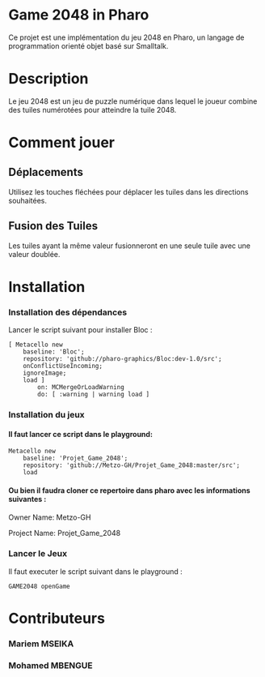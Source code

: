 # Game 2048 in Pharo
Ce projet est une implémentation du jeu 2048 en Pharo, un langage de programmation orienté objet basé sur Smalltalk.

# Description
Le jeu 2048 est un jeu de puzzle numérique dans lequel le joueur combine des tuiles numérotées pour atteindre la tuile 2048.


# Comment jouer
## Déplacements
Utilisez les touches fléchées pour déplacer les tuiles dans les directions souhaitées.
## Fusion des Tuiles
Les tuiles ayant la même valeur fusionneront en une seule tuile avec une valeur doublée.


# Installation
### Installation des dépendances
Lancer le script suivant pour installer Bloc :
```smalltalk
[ Metacello new
	baseline: 'Bloc';
	repository: 'github://pharo-graphics/Bloc:dev-1.0/src';
	onConflictUseIncoming;
	ignoreImage;
	load ]
		on: MCMergeOrLoadWarning
		do: [ :warning | warning load ]
```
### Installation du jeux
#### Il faut lancer ce script dans le playground:

```smalltalk
Metacello new
    baseline: 'Projet_Game_2048';
    repository: 'github://Metzo-GH/Projet_Game_2048:master/src';
    load
```

#### Ou bien il faudra cloner ce repertoire dans pharo avec les informations suivantes :
Owner Name: Metzo-GH

Project Name: Projet_Game_2048

### Lancer le Jeux
Il faut executer le script suivant dans le playground :
```smalltalk
GAME2048 openGame
```


# Contributeurs
### Mariem MSEIKA
### Mohamed MBENGUE
